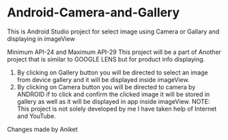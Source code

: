 # Android-Camera-and-Gallery
This is Android Studio project for select image using Camera or Gallary and displaying in imageView

Minimum API-24 and Maximum API-29
This project will be a part of Another project that is similar to GOOGLE LENS but for product info displaying.
1. By clicking on Gallery button you will be directed to select an image from device gallery and it will be displayed
   inside imageView.
2. By clicking on Camera button you will be directed to camera by ANDROID if to click and confirm the clicked image it
   will be stored in gallery as well as it will be displayed in app inside imageView.
NOTE: This project is not solely developed by me I have taken help of Internet and YouTube.

Changes made by Aniket